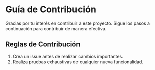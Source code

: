 # Guía de Contribución

Gracias por tu interés en contribuir a este proyecto. Sigue los pasos a continuación para contribuir de manera efectiva.

## Reglas de Contribución

1. Crea un issue antes de realizar cambios importantes.
2. Realiza pruebas exhaustivas de cualquier nueva funcionalidad.

